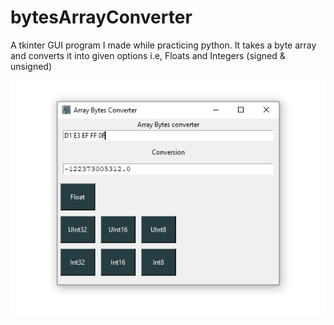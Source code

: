 # bytesArrayConverter
A tkinter GUI program I made while practicing python. It takes a byte array and converts it into given options i.e, Floats and Integers (signed &amp; unsigned)

![alt text](https://github.com/AliK3112/bytesArrayConverter/blob/main/bytesArray.PNG?raw=true)
